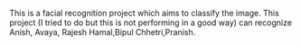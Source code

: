 This is a facial recognition project which aims to classify the image. This project (I tried to do but this is not performing in a good way) can recognize Anish, Avaya, Rajesh Hamal,Bipul Chhetri,Pranish.
